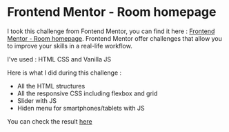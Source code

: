 # Frontend Mentor - Room homepage

I took this challenge from Fontend Mentor, you can find it here :
[Frontend Mentor - Room homepage](https://www.frontendmentor.io/challenges/room-homepage-BtdBY_ENq).
Frontend Mentor offer challenges that allow you to improve your skills in a real-life workflow.

I've used : HTML CSS and Vanilla JS

Here is what I did during this challenge :

- All the HTML structures
- All the responsive CSS including flexbox and grid
- Slider with JS
- Hiden menu for smartphones/tablets with JS

You can check the result [here](https://room-homepage.sebastiensanterre.fr/)
